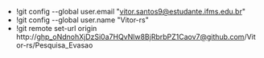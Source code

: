 - !git config --global user.email "vitor.santos9@estudante.ifms.edu.br"
- !git config --global user.name "Vitor-rs"
- !git remote set-url origin  http://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@github.com/Vitor-rs/Pesquisa_Evasao